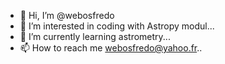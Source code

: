 - 👋 Hi, I’m @webosfredo
- 👀 I’m interested in coding with Astropy modul...
- 🌱 I’m currently learning astrometry...
- 📫 How to reach me webosfredo@yahoo.fr..

<!---
webosfredo/webosfredo is a ✨ special ✨ repository because its `README.md` (this file) appears on your GitHub profile.
You can click the Preview link to take a look at your changes.
--->
